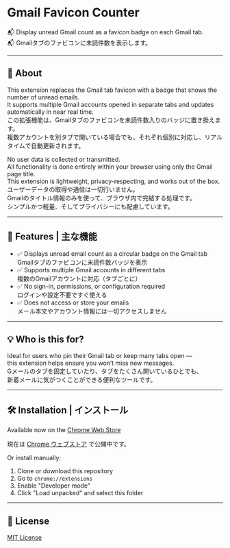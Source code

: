 # Gmail Favicon Counter

📬 Display unread Gmail count as a favicon badge on each Gmail tab.  
📬 Gmailタブのファビコンに未読件数を表示します。

---

## 🧩 About

This extension replaces the Gmail tab favicon with a badge that shows the number of unread emails.  
It supports multiple Gmail accounts opened in separate tabs and updates automatically in near real time.  
この拡張機能は、Gmailタブのファビコンを未読件数入りのバッジに置き換えます。  
複数アカウントを別タブで開いている場合でも、それぞれ個別に対応し、リアルタイムで自動更新されます。

No user data is collected or transmitted.  
All functionality is done entirely within your browser using only the Gmail page title.  
This extension is lightweight, privacy-respecting, and works out of the box.  
ユーザーデータの取得や通信は一切行いません。  
Gmailのタイトル情報のみを使って、ブラウザ内で完結する処理です。  
シンプルかつ軽量、そしてプライバシーにも配慮しています。

---

## 🔧 Features | 主な機能

- ✅ Displays unread email count as a circular badge on the Gmail tab  
  Gmailタブのファビコンに未読件数バッジを表示  
- ✅ Supports multiple Gmail accounts in different tabs  
  複数のGmailアカウントに対応（タブごとに）  
- ✅ No sign-in, permissions, or configuration required  
  ログインや設定不要ですぐ使える  
- ✅ Does not access or store your emails  
  メール本文やアカウント情報には一切アクセスしません  

---

## 💡 Who is this for?

Ideal for users who pin their Gmail tab or keep many tabs open —  
this extension helps ensure you won’t miss new messages.  
Gメールのタブを固定していたり、タブをたくさん開いているひとでも、  
新着メールに気がつくことができる便利なツールです。

---

## 🛠️ Installation | インストール
Available now on the [Chrome Web Store](https://chromewebstore.google.com/detail/gmail-favicon-counter/nndmlfooannjiikoffjpnihnlfjjijnk)

現在は [Chrome ウェブストア](https://chromewebstore.google.com/detail/gmail-favicon-counter/nndmlfooannjiikoffjpnihnlfjjijnk) で公開中です。

Or install manually:

1. Clone or download this repository
2. Go to `chrome://extensions`
3. Enable "Developer mode"
4. Click "Load unpacked" and select this folder

---

## 📃 License

[MIT License](LICENSE)
